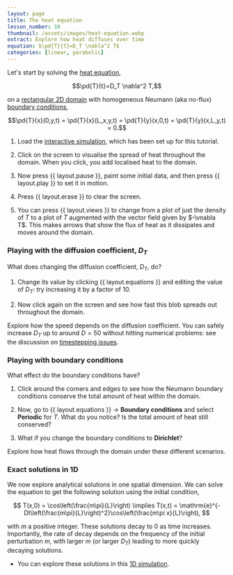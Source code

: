 ```yaml
---
layout: page
title: The heat equation
lesson_number: 10
thumbnail: /assets/images/heat-equation.webp
extract: Explore how heat diffuses over time
equation: $\pd{T}{t}=D_T \nabla^2 T$
categories: [linear, parabolic]
---
```

Let's start by solving the [heat equation](https://en.wikipedia.org/wiki/Heat_equation),

$$\pd{T}{t}=D_T \nabla^2 T,$$

on a [rectangular 2D domain](/user-guide/quick-start#domain-shape) with homogeneous Neumann (aka no-flux) [boundary conditions](/user-guide/quick-start#boundary-conditions),

$$\pd{T}{x}(0,y,t) = \pd{T}{x}(L_x,y,t) = \pd{T}{y}(x,0,t) = \pd{T}{y}(x,L_y,t) = 0.$$

1. Load the [interactive simulation](/sim/?preset=heatEquation), which has been set up for this tutorial.

1. Click on the screen to visualise the spread of heat throughout the domain. When you click, you add localised heat to the domain.

1. Now press {{ layout.pause }}, paint some initial data, and then press {{ layout.play }} to set it in motion.

1. Press {{ layout.erase }} to clear the screen.

1. You can press {{ layout.views }} to change from a plot of just the density of $T$ to a plot of $T$ augmented with the vector field given by $-\vnabla T$. This makes arrows that show the flux of heat as it dissipates and moves around the domain.

### Playing with the diffusion coefficient, $D_T$

What does changing the diffusion coefficient, $D_T$, do? 

1. Change its value by clicking {{ layout.equations }} and editing the value of $D_T$: try increasing it by a factor of 10. 

1. Now click again on the screen and see how fast this blob spreads out throughout the domain. 

Explore how the speed depends on the diffusion coefficient. You can safely increase $D_T$ up to around $D=50$ without hitting numerical problems: see the discussion on [timestepping issues](/user-guide/solver#timestepping). 

### Playing with boundary conditions

What effect do the boundary conditions have? 

1. Click around the corners and edges to see how the Neumann boundary conditions conserve the total amount of heat within the domain. 

1. Now, go to <span class='click_sequence'>{{ layout.equations }} → **Boundary conditions**</span> and select **Periodic** for $T$. What do you notice? Is the total amount of heat still conserved? 

1. What if you change the boundary conditions to **Dirichlet**? 

Explore how heat flows through the domain under these different scenarios.

### Exact solutions in 1D

We now explore analytical solutions in one spatial dimension. We can solve the equation to get the following solution using the initial condition,

$$
T(x,0) = \cos\left(\frac{m\pi}{L}\right) \implies T(x,t) = \mathrm{e}^{-Dt\left(\frac{m\pi}{L}\right)^2}\cos\left(\frac{m\pi x}{L}\right),
$$

with $m$ a positive integer. These solutions decay to 0 as time increases. Importantly, the rate of decay depends on the frequency of the initial perturbation $m$, with larger $m$ (or larger $D_T$) leading to more quickly decaying solutions. 

* You can explore these solutions in this [1D simulation](/sim/?preset=heatEquation1D).
